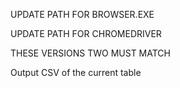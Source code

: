 UPDATE PATH FOR BROWSER.EXE

UPDATE PATH FOR CHROMEDRIVER

  THESE VERSIONS TWO MUST MATCH


Output CSV of the current table

